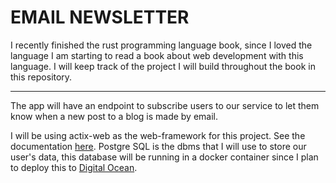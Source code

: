 # EMAIL NEWSLETTER

I recently finished the rust programming language book, since I loved the language I am starting to read a book about web development with this language. I will keep track of the project I will build throughout the book in this repository.

---

The app will have an endpoint to subscribe users to our service to let them know when a new post to a blog is made by email.

I will be using actix-web as the web-framework for this project. See the documentation [here](https://actix.rs). Postgre SQL is the dbms that I will use to store our user's data, this database will be running in a docker container since I plan to deploy this to [Digital Ocean](https://cloud.digitalocean.com).
